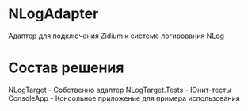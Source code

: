 # NLogAdapter
Адаптер для подключения Zidium к системе логирования NLog

# Состав решения
NLogTarget - Собственно адаптер
NLogTarget.Tests - Юнит-тесты
ConsoleApp - Консольное приложение для примера использования
